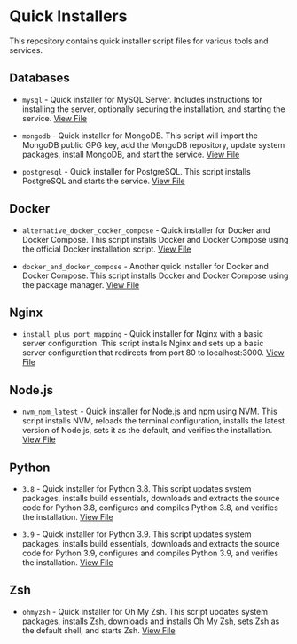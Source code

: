 # Quick Installers

This repository contains quick installer script files for various tools and services.

## Databases

* `mysql` - Quick installer for MySQL Server. Includes instructions for installing the server, optionally securing the installation, and starting the service. [View File](./databases/mysql/mysql_latest.txt)

* `mongodb` - Quick installer for MongoDB. This script will import the MongoDB public GPG key, add the MongoDB repository, update system packages, install MongoDB, and start the service. [View File](./databases/mongodb/mongodb_latest.txt)

* `postgresql` - Quick installer for PostgreSQL. This script installs PostgreSQL and starts the service. [View File](./databases/postgresql/postgresql_latest.txt)

## Docker

* `alternative_docker_cocker_compose` - Quick installer for Docker and Docker Compose. This script installs Docker and Docker Compose using the official Docker installation script. [View File](./docker/alternative_docker_cocker_compose.txt)

* `docker_and_docker_compose` - Another quick installer for Docker and Docker Compose. This script installs Docker and Docker Compose using the package manager. [View File](./docker/docker_and_docker_compose.txt)

## Nginx

* `install_plus_port_mapping` - Quick installer for Nginx with a basic server configuration. This script installs Nginx and sets up a basic server configuration that redirects from port 80 to localhost:3000. [View File](./nginx/install_plus_port_mapping.txt)

## Node.js

* `nvm_npm_latest` - Quick installer for Node.js and npm using NVM. This script installs NVM, reloads the terminal configuration, installs the latest version of Node.js, sets it as the default, and verifies the installation. [View File](./nodejs/nvm_npm_latest.txt)

## Python

* `3.8` - Quick installer for Python 3.8. This script updates system packages, installs build essentials, downloads and extracts the source code for Python 3.8, configures and compiles Python 3.8, and verifies the installation. [View File](./python/3.8.txt)

* `3.9` - Quick installer for Python 3.9. This script updates system packages, installs build essentials, downloads and extracts the source code for Python 3.9, configures and compiles Python 3.9, and verifies the installation. [View File](./python/3.9.txt)

## Zsh

* `ohmyzsh` - Quick installer for Oh My Zsh. This script updates system packages, installs Zsh, downloads and installs Oh My Zsh, sets Zsh as the default shell, and starts Zsh. [View File](./zsh/ohmyzsh.txt)
